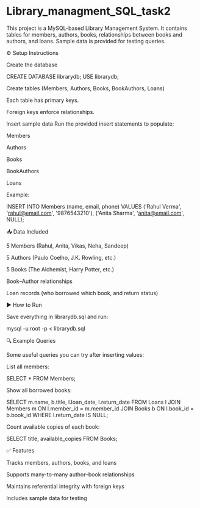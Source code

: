 # Library_managment_SQL_task2
This project is a MySQL-based Library Management System.
It contains tables for members, authors, books, relationships between books and authors, and loans.
Sample data is provided for testing queries.

⚙️ Setup Instructions

Create the database

CREATE DATABASE librarydb;
USE librarydb;


Create tables
(Members, Authors, Books, BookAuthors, Loans)

Each table has primary keys.

Foreign keys enforce relationships.

Insert sample data
Run the provided insert statements to populate:

Members

Authors

Books

BookAuthors

Loans

Example:

INSERT INTO Members (name, email, phone) VALUES
 ('Rahul Verma', 'rahul@email.com', '9876543210'),
 ('Anita Sharma', 'anita@email.com', NULL);

📥 Data Included

5 Members (Rahul, Anita, Vikas, Neha, Sandeep)

5 Authors (Paulo Coelho, J.K. Rowling, etc.)

5 Books (The Alchemist, Harry Potter, etc.)

Book–Author relationships

Loan records (who borrowed which book, and return status)

▶️ How to Run

Save everything in librarydb.sql and run:

mysql -u root -p < librarydb.sql

🔍 Example Queries

Some useful queries you can try after inserting values:

List all members:

SELECT * FROM Members;


Show all borrowed books:

SELECT m.name, b.title, l.loan_date, l.return_date
FROM Loans l
JOIN Members m ON l.member_id = m.member_id
JOIN Books b ON l.book_id = b.book_id
WHERE l.return_date IS NULL;


Count available copies of each book:

SELECT title, available_copies FROM Books;

✅ Features

Tracks members, authors, books, and loans

Supports many-to-many author–book relationships

Maintains referential integrity with foreign keys

Includes sample data for testing

